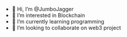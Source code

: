 - 👋 Hi, I’m @JumboJagger
- 👀 I’m interested in Blockchain
- 🌱 I’m currently learning programming
- 💞️ I’m looking to collaborate on web3 project

<!---
JumboJagger/JumboJagger is a ✨ special ✨ repository because its `README.md` (this file) appears on your GitHub profile.
You can click the Preview link to take a look at your changes.
--->
